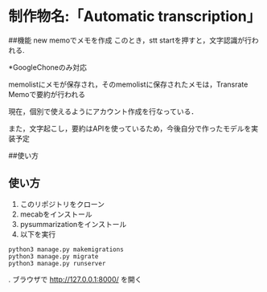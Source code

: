 # 制作物名:「Automatic transcription」

##機能
new memoでメモを作成
このとき，stt startを押すと，文字認識が行われる.

*GoogleChoneのみ対応

memolistにメモが保存され，そのmemolistに保存されたメモは，Transrate Memoで要約が行われる

現在，個別で使えるようにアカウント作成を行なっている．

また，文字起こし，要約はAPIを使っているため，今後自分で作ったモデルを実装予定

##使い方
## 使い方
1. このリポジトリをクローン
2. mecabをインストール
3. pysummarizationをインストール
4. 以下を実行

```
python3 manage.py makemigrations
python3 manage.py migrate
python3 manage.py runserver
```
. ブラウザで http://127.0.0.1:8000/ を開く
